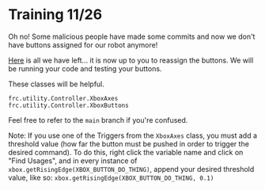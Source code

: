 # Training 11/26

Oh no! Some malicious people have made some commits and now we don't have buttons assigned for our robot anymore!

[Here](./src/main/java/frc/robot/Robot.java) is all we have left... it is now up to you to reassign the buttons. 
We will be running your code and testing your buttons.

These classes will be helpful.
```
frc.utility.Controller.XboxAxes
frc.utility.Controller.XboxButtons
```

Feel free to refer to the `main` branch if you're confused.

Note: If you use one of the Triggers from the `XboxAxes` class,
you must add a threshold value (how far the button must be pushed in order to trigger the desired command).
To do this, right click the variable name and click on "Find Usages", and in every instance of `xbox.getRisingEdge(XBOX_BUTTON_DO_THING)`, append your desired threshold value, like so: `xbox.getRisingEdge(XBOX_BUTTON_DO_THING, 0.1)`